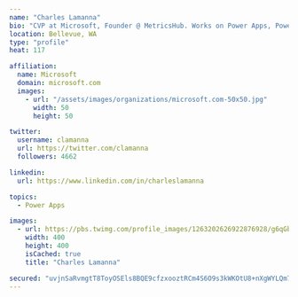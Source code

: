 ```yaml
---
name: "Charles Lamanna"
bio: "CVP at Microsoft, Founder @ MetricsHub. Works on Power Apps, Power Automate, Power Virtual Agent, Common Data Service and Dynamics 365."
location: Bellevue, WA
type: "profile"
heat: 117

affiliation:
  name: Microsoft
  domain: microsoft.com
  images:
    - url: "/assets/images/organizations/microsoft.com-50x50.jpg"
      width: 50
      height: 50

twitter:
  username: clamanna
  url: https://twitter.com/clamanna
  followers: 4662

linkedin:
  url: https://www.linkedin.com/in/charleslamanna

topics:
  - Power Apps

images:
  - url: https://pbs.twimg.com/profile_images/1263202626922876928/g6qGbHZ-_400x400.jpg
    width: 400
    height: 400
    isCached: true
    title: "Charles Lamanna"

secured: "uvjnSaRvmgtT8ToyOSEls8BQE9cfzxooztRCm4S6O9s3kWKOtU8+nXgWYLQm7dpMmkqv6k8y+R/oUAyqhAKYwri60twN0ZT248nefQ2l0iqnTmwmaEQ4l+Pxv0MAJyj5kSer5ZxjAPNHz9xW49JKsBxF8Fsb2CymnPyvk8OTOJhmSO2ZQFP3Ns7jaxdpTrNKCN4P2uGmujPgbrYhyHdMlMf1g8VqlBNeVjyxcSvUhUB6a2Wt37bLMJVAWHwTQ/nEZ2RHr8F+BNZo7EtW2sQyMDmqhS1jFcIL7DcV9RcYaLYbBqLkaFlPT7RcLWHzaq9NYyxGfxWfVnSwFss2Niq+aoFajw6JQO9dUeOrUT2U46+w3c+3W7Kwc+a1ogYjM5OUVQrgt9O8nfCEJKtoOFElyJG7ojVBv/hME/IrERv4Nyg=;WXwcU18LhZw/EAQ87V5lfw=="
---
```


